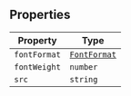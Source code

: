 ## Properties

| Property                             | Type                          |
| ------------------------------------ | ----------------------------- |
| <a id="fontformat"></a> `fontFormat` | [`FontFormat`](FontFormat.md) |
| <a id="fontweight"></a> `fontWeight` | `number`                      |
| <a id="src"></a> `src`               | `string`                      |
